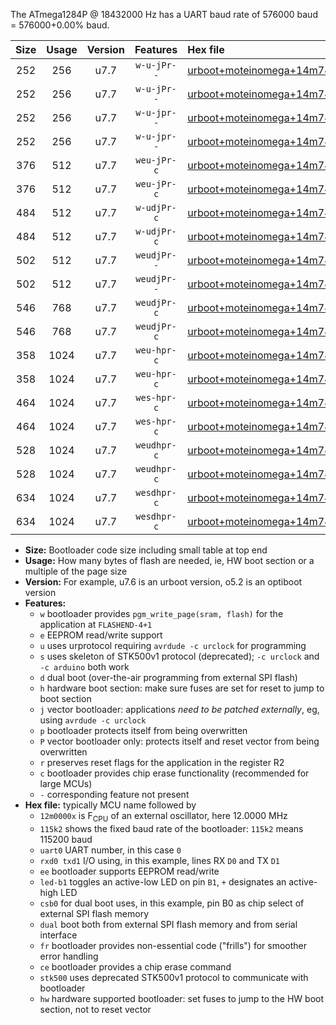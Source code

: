 The ATmega1284P @ 18432000 Hz has a UART baud rate of 576000 baud = 576000+0.00% baud.

|Size|Usage|Version|Features|Hex file|
|:-:|:-:|:-:|:-:|:--|
|252|256|u7.7|`w-u-jPr--`|[urboot+moteinomega+14m7456x++460k8_uart0_rxd0_txd1_led+d7.hex](https://raw.githubusercontent.com/stefanrueger/urboot.hex/main/boards/moteinomega/external_oscillator/fcpu+14m7456_Hz/br++460k8_bps/urboot+moteinomega+14m7456x++460k8_uart0_rxd0_txd1_led+d7.hex)|
|252|256|u7.7|`w-u-jPr--`|[urboot+moteinomega+14m7456x++460k8_uart1_rxd2_txd3_led+d7.hex](https://raw.githubusercontent.com/stefanrueger/urboot.hex/main/boards/moteinomega/external_oscillator/fcpu+14m7456_Hz/br++460k8_bps/urboot+moteinomega+14m7456x++460k8_uart1_rxd2_txd3_led+d7.hex)|
|252|256|u7.7|`w-u-jpr--`|[urboot+moteinomega+14m7456x++460k8_uart0_rxd0_txd1_led+d7_fr.hex](https://raw.githubusercontent.com/stefanrueger/urboot.hex/main/boards/moteinomega/external_oscillator/fcpu+14m7456_Hz/br++460k8_bps/urboot+moteinomega+14m7456x++460k8_uart0_rxd0_txd1_led+d7_fr.hex)|
|252|256|u7.7|`w-u-jpr--`|[urboot+moteinomega+14m7456x++460k8_uart1_rxd2_txd3_led+d7_fr.hex](https://raw.githubusercontent.com/stefanrueger/urboot.hex/main/boards/moteinomega/external_oscillator/fcpu+14m7456_Hz/br++460k8_bps/urboot+moteinomega+14m7456x++460k8_uart1_rxd2_txd3_led+d7_fr.hex)|
|376|512|u7.7|`weu-jPr-c`|[urboot+moteinomega+14m7456x++460k8_uart0_rxd0_txd1_ee_led+d7_fr_ce.hex](https://raw.githubusercontent.com/stefanrueger/urboot.hex/main/boards/moteinomega/external_oscillator/fcpu+14m7456_Hz/br++460k8_bps/urboot+moteinomega+14m7456x++460k8_uart0_rxd0_txd1_ee_led+d7_fr_ce.hex)|
|376|512|u7.7|`weu-jPr-c`|[urboot+moteinomega+14m7456x++460k8_uart1_rxd2_txd3_ee_led+d7_fr_ce.hex](https://raw.githubusercontent.com/stefanrueger/urboot.hex/main/boards/moteinomega/external_oscillator/fcpu+14m7456_Hz/br++460k8_bps/urboot+moteinomega+14m7456x++460k8_uart1_rxd2_txd3_ee_led+d7_fr_ce.hex)|
|484|512|u7.7|`w-udjPr-c`|[urboot+moteinomega+14m7456x++460k8_uart0_rxd0_txd1_led+d7_csc7_dual_fr_ce.hex](https://raw.githubusercontent.com/stefanrueger/urboot.hex/main/boards/moteinomega/external_oscillator/fcpu+14m7456_Hz/br++460k8_bps/urboot+moteinomega+14m7456x++460k8_uart0_rxd0_txd1_led+d7_csc7_dual_fr_ce.hex)|
|484|512|u7.7|`w-udjPr-c`|[urboot+moteinomega+14m7456x++460k8_uart1_rxd2_txd3_led+d7_csc7_dual_fr_ce.hex](https://raw.githubusercontent.com/stefanrueger/urboot.hex/main/boards/moteinomega/external_oscillator/fcpu+14m7456_Hz/br++460k8_bps/urboot+moteinomega+14m7456x++460k8_uart1_rxd2_txd3_led+d7_csc7_dual_fr_ce.hex)|
|502|512|u7.7|`weudjPr--`|[urboot+moteinomega+14m7456x++460k8_uart0_rxd0_txd1_ee_led+d7_csc7_dual_fr.hex](https://raw.githubusercontent.com/stefanrueger/urboot.hex/main/boards/moteinomega/external_oscillator/fcpu+14m7456_Hz/br++460k8_bps/urboot+moteinomega+14m7456x++460k8_uart0_rxd0_txd1_ee_led+d7_csc7_dual_fr.hex)|
|502|512|u7.7|`weudjPr--`|[urboot+moteinomega+14m7456x++460k8_uart1_rxd2_txd3_ee_led+d7_csc7_dual_fr.hex](https://raw.githubusercontent.com/stefanrueger/urboot.hex/main/boards/moteinomega/external_oscillator/fcpu+14m7456_Hz/br++460k8_bps/urboot+moteinomega+14m7456x++460k8_uart1_rxd2_txd3_ee_led+d7_csc7_dual_fr.hex)|
|546|768|u7.7|`weudjPr-c`|[urboot+moteinomega+14m7456x++460k8_uart0_rxd0_txd1_ee_led+d7_csc7_dual_fr_ce.hex](https://raw.githubusercontent.com/stefanrueger/urboot.hex/main/boards/moteinomega/external_oscillator/fcpu+14m7456_Hz/br++460k8_bps/urboot+moteinomega+14m7456x++460k8_uart0_rxd0_txd1_ee_led+d7_csc7_dual_fr_ce.hex)|
|546|768|u7.7|`weudjPr-c`|[urboot+moteinomega+14m7456x++460k8_uart1_rxd2_txd3_ee_led+d7_csc7_dual_fr_ce.hex](https://raw.githubusercontent.com/stefanrueger/urboot.hex/main/boards/moteinomega/external_oscillator/fcpu+14m7456_Hz/br++460k8_bps/urboot+moteinomega+14m7456x++460k8_uart1_rxd2_txd3_ee_led+d7_csc7_dual_fr_ce.hex)|
|358|1024|u7.7|`weu-hpr-c`|[urboot+moteinomega+14m7456x++460k8_uart0_rxd0_txd1_ee_led+d7_fr_ce_hw.hex](https://raw.githubusercontent.com/stefanrueger/urboot.hex/main/boards/moteinomega/external_oscillator/fcpu+14m7456_Hz/br++460k8_bps/urboot+moteinomega+14m7456x++460k8_uart0_rxd0_txd1_ee_led+d7_fr_ce_hw.hex)|
|358|1024|u7.7|`weu-hpr-c`|[urboot+moteinomega+14m7456x++460k8_uart1_rxd2_txd3_ee_led+d7_fr_ce_hw.hex](https://raw.githubusercontent.com/stefanrueger/urboot.hex/main/boards/moteinomega/external_oscillator/fcpu+14m7456_Hz/br++460k8_bps/urboot+moteinomega+14m7456x++460k8_uart1_rxd2_txd3_ee_led+d7_fr_ce_hw.hex)|
|464|1024|u7.7|`wes-hpr-c`|[urboot+moteinomega+14m7456x++460k8_uart0_rxd0_txd1_ee_led+d7_fr_ce_stk500_hw.hex](https://raw.githubusercontent.com/stefanrueger/urboot.hex/main/boards/moteinomega/external_oscillator/fcpu+14m7456_Hz/br++460k8_bps/urboot+moteinomega+14m7456x++460k8_uart0_rxd0_txd1_ee_led+d7_fr_ce_stk500_hw.hex)|
|464|1024|u7.7|`wes-hpr-c`|[urboot+moteinomega+14m7456x++460k8_uart1_rxd2_txd3_ee_led+d7_fr_ce_stk500_hw.hex](https://raw.githubusercontent.com/stefanrueger/urboot.hex/main/boards/moteinomega/external_oscillator/fcpu+14m7456_Hz/br++460k8_bps/urboot+moteinomega+14m7456x++460k8_uart1_rxd2_txd3_ee_led+d7_fr_ce_stk500_hw.hex)|
|528|1024|u7.7|`weudhpr-c`|[urboot+moteinomega+14m7456x++460k8_uart0_rxd0_txd1_ee_led+d7_csc7_dual_fr_ce_hw.hex](https://raw.githubusercontent.com/stefanrueger/urboot.hex/main/boards/moteinomega/external_oscillator/fcpu+14m7456_Hz/br++460k8_bps/urboot+moteinomega+14m7456x++460k8_uart0_rxd0_txd1_ee_led+d7_csc7_dual_fr_ce_hw.hex)|
|528|1024|u7.7|`weudhpr-c`|[urboot+moteinomega+14m7456x++460k8_uart1_rxd2_txd3_ee_led+d7_csc7_dual_fr_ce_hw.hex](https://raw.githubusercontent.com/stefanrueger/urboot.hex/main/boards/moteinomega/external_oscillator/fcpu+14m7456_Hz/br++460k8_bps/urboot+moteinomega+14m7456x++460k8_uart1_rxd2_txd3_ee_led+d7_csc7_dual_fr_ce_hw.hex)|
|634|1024|u7.7|`wesdhpr-c`|[urboot+moteinomega+14m7456x++460k8_uart0_rxd0_txd1_ee_led+d7_csc7_dual_fr_ce_stk500_hw.hex](https://raw.githubusercontent.com/stefanrueger/urboot.hex/main/boards/moteinomega/external_oscillator/fcpu+14m7456_Hz/br++460k8_bps/urboot+moteinomega+14m7456x++460k8_uart0_rxd0_txd1_ee_led+d7_csc7_dual_fr_ce_stk500_hw.hex)|
|634|1024|u7.7|`wesdhpr-c`|[urboot+moteinomega+14m7456x++460k8_uart1_rxd2_txd3_ee_led+d7_csc7_dual_fr_ce_stk500_hw.hex](https://raw.githubusercontent.com/stefanrueger/urboot.hex/main/boards/moteinomega/external_oscillator/fcpu+14m7456_Hz/br++460k8_bps/urboot+moteinomega+14m7456x++460k8_uart1_rxd2_txd3_ee_led+d7_csc7_dual_fr_ce_stk500_hw.hex)|

- **Size:** Bootloader code size including small table at top end
- **Usage:** How many bytes of flash are needed, ie, HW boot section or a multiple of the page size
- **Version:** For example, u7.6 is an urboot version, o5.2 is an optiboot version
- **Features:**
  + `w` bootloader provides `pgm_write_page(sram, flash)` for the application at `FLASHEND-4+1`
  + `e` EEPROM read/write support
  + `u` uses urprotocol requiring `avrdude -c urclock` for programming
  + `s` uses skeleton of STK500v1 protocol (deprecated); `-c urclock` and `-c arduino` both work
  + `d` dual boot (over-the-air programming from external SPI flash)
  + `h` hardware boot section: make sure fuses are set for reset to jump to boot section
  + `j` vector bootloader: applications *need to be patched externally*, eg, using `avrdude -c urclock`
  + `p` bootloader protects itself from being overwritten
  + `P` vector bootloader only: protects itself and reset vector from being overwritten
  + `r` preserves reset flags for the application in the register R2
  + `c` bootloader provides chip erase functionality (recommended for large MCUs)
  + `-` corresponding feature not present
- **Hex file:** typically MCU name followed by
  + `12m0000x` is F<sub>CPU</sub> of an external oscillator, here 12.0000 MHz
  + `115k2` shows the fixed baud rate of the bootloader: `115k2` means 115200 baud
  + `uart0` UART number, in this case `0`
  + `rxd0 txd1` I/O using, in this example, lines RX `D0` and TX `D1`
  + `ee` bootloader supports EEPROM read/write
  + `led-b1` toggles an active-low LED on pin `B1`, `+` designates an active-high LED
  + `csb0` for dual boot uses, in this example, pin B0 as chip select of external SPI flash memory
  + `dual` boot both from external SPI flash memory and from serial interface
  + `fr` bootloader provides non-essential code ("frills") for smoother error handling
  + `ce` bootloader provides a chip erase command
  + `stk500` uses deprecated STK500v1 protocol to communicate with bootloader
  + `hw` hardware supported bootloader: set fuses to jump to the HW boot section, not to reset vector
